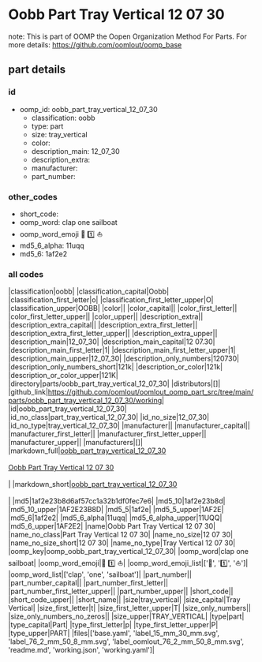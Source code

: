 # Oobb Part Tray Vertical 12 07 30  

note: This is part of OOMP the Oopen Organization Method For Parts. For more details: https://github.com/oomlout/oomp_base

##  part details





### id
* oomp_id: oobb_part_tray_vertical_12_07_30
  * classification: oobb
  * type: part
  * size: tray_vertical
  * color: 
  * description_main: 12_07_30
  * description_extra: 
  * manufacturer: 
  * part_number: 

### other_codes
* short_code: 
* oomp_word: clap one sailboat
* oomp_word_emoji :clap: :one: :sailboat:
* md5_6_alpha: 11uqq
* md5_6: 1af2e2

### all codes 
|classification|oobb|
|classification_capital|Oobb|
|classification_first_letter|o|
|classification_first_letter_upper|O|
|classification_upper|OOBB|
|color||
|color_capital||
|color_first_letter||
|color_first_letter_upper||
|color_upper||
|description_extra||
|description_extra_capital||
|description_extra_first_letter||
|description_extra_first_letter_upper||
|description_extra_upper||
|description_main|12_07_30|
|description_main_capital|12 07.30|
|description_main_first_letter|1|
|description_main_first_letter_upper|1|
|description_main_upper|12_07_30|
|description_only_numbers|120730|
|description_only_numbers_short|121k|
|description_or_color|121k|
|description_or_color_upper|121K|
|directory|parts/oobb_part_tray_vertical_12_07_30|
|distributors|[]|
|github_link|https://github.com/oomlout/oomlout_oomp_part_src/tree/main/parts/oobb_part_tray_vertical_12_07_30/working|
|id|oobb_part_tray_vertical_12_07_30|
|id_no_class|part_tray_vertical_12_07_30|
|id_no_size|12_07_30|
|id_no_type|tray_vertical_12_07_30|
|manufacturer||
|manufacturer_capital||
|manufacturer_first_letter||
|manufacturer_first_letter_upper||
|manufacturer_upper||
|manufacturers|[]|
|markdown_full|[oobb_part_tray_vertical_12_07_30](https://github.com/oomlout/oomlout_oomp_part_src/tree/main/parts/oobb_part_tray_vertical_12_07_30/working)<br>[](https://github.com/oomlout/oomlout_oomp_part_src/tree/main/parts/oobb_part_tray_vertical_12_07_30/working)<br>[Oobb Part Tray Vertical 12 07 30](https://github.com/oomlout/oomlout_oomp_part_src/tree/main/parts/oobb_part_tray_vertical_12_07_30/working)<br><br>|
|markdown_short|[oobb_part_tray_vertical_12_07_30](https://github.com/oomlout/oomlout_oomp_part_src/tree/main/parts/oobb_part_tray_vertical_12_07_30/working)<br><br>|
|md5|1af2e23b8d6af57cc1a32b1df0fec7e6|
|md5_10|1af2e23b8d|
|md5_10_upper|1AF2E23B8D|
|md5_5|1af2e|
|md5_5_upper|1AF2E|
|md5_6|1af2e2|
|md5_6_alpha|11uqq|
|md5_6_alpha_upper|11UQQ|
|md5_6_upper|1AF2E2|
|name|Oobb Part Tray Vertical 12 07 30|
|name_no_class|Part Tray Vertical 12 07 30|
|name_no_size|12 07 30|
|name_no_size_short|12 07 30|
|name_no_type|Tray Vertical 12 07 30|
|oomp_key|oomp_oobb_part_tray_vertical_12_07_30|
|oomp_word|clap one sailboat|
|oomp_word_emoji|:clap: :one: :sailboat:|
|oomp_word_emoji_list|[':clap:', ':one:', ':sailboat:']|
|oomp_word_list|['clap', 'one', 'sailboat']|
|part_number||
|part_number_capital||
|part_number_first_letter||
|part_number_first_letter_upper||
|part_number_upper||
|short_code||
|short_code_upper||
|short_name||
|size|tray_vertical|
|size_capital|Tray Vertical|
|size_first_letter|t|
|size_first_letter_upper|T|
|size_only_numbers||
|size_only_numbers_no_zeros||
|size_upper|TRAY_VERTICAL|
|type|part|
|type_capital|Part|
|type_first_letter|p|
|type_first_letter_upper|P|
|type_upper|PART|
|files|['base.yaml', 'label_15_mm_30_mm.svg', 'label_76_2_mm_50_8_mm.svg', 'label_oomlout_76_2_mm_50_8_mm.svg', 'readme.md', 'working.json', 'working.yaml']|
